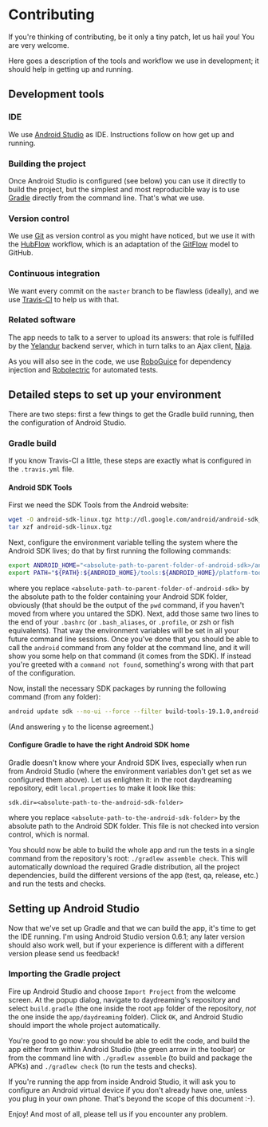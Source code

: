 # Contributing

If you're thinking of contributing, be it only a tiny patch, let us hail you!
You are very welcome.

Here goes a description of the tools and workflow we use in development; it
should help in getting up and running.

## Development tools

### IDE

We use [Android
Studio](https://developer.android.com/sdk/installing/studio.html) as IDE.
Instructions follow on how get up and running.

### Building the project

Once Android Studio is configured (see below) you can use it directly to build
the project, but the simplest and most reproducible way is to use
[Gradle](http://www.gradle.org/) directly from the command line. That's what we
use.

### Version control

We use [Git](http://git-scm.com/) as version control as you might have noticed,
but we use it with the
[HubFlow](http://dev.datasift.com/blog/hubflow-github-and-gitflow-model-together)
workflow, which is an adaptation of the
[GitFlow](http://nvie.com/posts/a-successful-git-branching-model/) model to
GitHub.

### Continuous integration

We want every commit on the `master` branch to be flawless (ideally), and we use
[Travis-CI](http://about.travis-ci.org/) to help us with that.

### Related software

The app needs to talk to a server to upload its answers: that role is fulfilled
by the [Yelandur](https://github.com/wehlutyk/yelandur) backend server, which in
turn talks to an Ajax client, [Naja](https://github.com/wehlutyk/naja).

As you will also see in the code, we use
[RoboGuice](https://github.com/roboguice/roboguice) for dependency injection and
[Robolectric](http://pivotal.github.io/robolectric/) for automated tests.

## Detailed steps to set up your environment

There are two steps: first a few things to get the Gradle build running, then
the configuration of Android Studio.

### Gradle build

If you know Travis-CI a little, these steps are exactly what is configured in
the `.travis.yml` file.

#### Android SDK Tools

First we need the SDK Tools from the Android website:

```sh
wget -O android-sdk-linux.tgz http://dl.google.com/android/android-sdk_r22.6.2-linux.tgz
tar xzf android-sdk-linux.tgz
```

Next, configure the environment variable telling the system where the
Android SDK lives; do that by first running the following commands:

```sh
export ANDROID_HOME="<absolute-path-to-parent-folder-of-android-sdk>/android-sdk-linux"
export PATH="${PATH}:${ANDROID_HOME}/tools:${ANDROID_HOME}/platform-tools:${ANDROID_HOME}/build-tools/17.0.0"
```

where you replace `<absolute-path-to-parent-folder-of-android-sdk>` by the
absolute path to the folder containing your Android SDK folder, obviously (that
should be the output of the `pwd` command, if you haven't moved from where you
untared the SDK). Next, add those same two lines to the end of your `.bashrc`
(or `.bash_aliases`, or `.profile`, or zsh or fish equivalents). That way the
environment variables will be set in all your future command line sessions. Once
you've done that you should be able to call the `android` command from any
folder at the command line, and it will show you some help on that command (it
comes from the SDK). If instead you're greeted with a `command not found`,
something's wrong with that part of the configuration.

Now, install the necessary SDK packages by running the following command
(from any folder):

```sh
android update sdk --no-ui --force --filter build-tools-19.1.0,android-16,platform-tools,extra-android-support,extra-android-m2repository
```

(And answering `y` to the license agreement.)

#### Configure Gradle to have the right Android SDK home

Gradle doesn't know where your Android SDK lives, especially when run from
Android Studio (where the environment variables don't get set as we configured
them above). Let us enlighten it: in the root daydreaming repository, edit
`local.properties` to make it look like this:

```
sdk.dir=<absolute-path-to-the-android-sdk-folder>
```

where you replace `<absolute-path-to-the-android-sdk-folder>` by the absolute
path to the Android SDK folder. This file is not checked into version control,
which is normal.

You should now be able to build the whole app and run the tests in a single
command from the repository's root: `./gradlew assemble check`. This will
automatically download the required Gradle distribution, all the project
dependencies, build the different versions of the app (test, qa, release, etc.)
and run the tests and checks.

## Setting up Android Studio

Now that we've set up Gradle and that we can build the app, it's time to get the
IDE running. I'm using Android Studio version 0.6.1; any later version should
also work well, but if your experience is different with a different version
please send us feedback!

### Importing the Gradle project

Fire up Android Studio and choose `Import Project` from the welcome screen. At
the popup dialog, navigate to daydreaming's repository and select `build.gradle`
(the one inside the root `app` folder of the repository, *not* the one inside
the `app/daydreaming` folder). Click `OK`, and Android Studio should import the
whole project automatically.

You're good to go now: you should be able to edit the code, and build the app
either from within Android Studio (the green arrow in the toolbar) or from the
command line with `./gradlew assemble` (to build and package the APKs) and
`./gradlew check` (to run the tests and checks).

If you're running the app from inside Android Studio, it will ask you to
configure an Android virtual device if you don't already have one, unless you
plug in your own phone.  That's beyond the scope of this document :-).

Enjoy! And most of all, please tell us if you encounter any problem.
